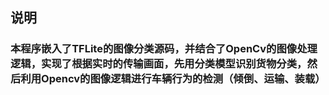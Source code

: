 ## 说明 
### 本程序嵌入了TFLite的图像分类源码，并结合了OpenCv的图像处理逻辑，实现了根据实时的传输画面，先用分类模型识别货物分类，然后利用Opencv的图像逻辑进行车辆行为的检测（倾倒、运输、装载）
